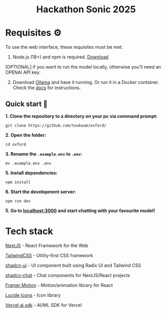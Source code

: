 
<h1 align="center">
  Hackathon Sonic 2025
</h1>

# Requisites ⚙️

To use the web interface, these requisites must be met:

1. Node.js (18+) and npm is required. [Download](https://nodejs.org/en/download)

[OPTIONAL] if you want to run the model locally, otherwise you'll need an OPENAI API key:

2.  Download [Ollama](https://ollama.com/download) and have it running. Or run it in a Docker container. Check the [docs](https://github.com/ollama/ollama) for instructions.
## Quick start 🚀

**1. Clone the repository to a directory on your pc via command prompt:**

```
git clone https://github.com/toukoum/oxford/
```

**2. Open the folder:**

```
cd oxford
```

**3. Rename the `.example.env` to `.env`:**

```
mv .example.env .env
```

**5. Install dependencies:**

```
npm install
```

**6. Start the development server:**

```
npm run dev
```

**5. Go to [localhost:3000](http://localhost:3000) and start chatting with your favourite model!**

# Tech stack

[NextJS](https://nextjs.org/) - React Framework for the Web

[TailwindCSS](https://tailwindcss.com/) - Utility-first CSS framework

[shadcn-ui](https://ui.shadcn.com/) - UI component built using Radix UI and Tailwind CSS

[shadcn-chat](https://github.com/jakobhoeg/shadcn-chat) - Chat components for NextJS/React projects

[Framer Motion](https://www.framer.com/motion/) - Motion/animation library for React

[Lucide Icons](https://lucide.dev/) - Icon library

[Vercel ai sdk](https://sdk.vercel.ai/) - AI/ML SDK for Vercel

